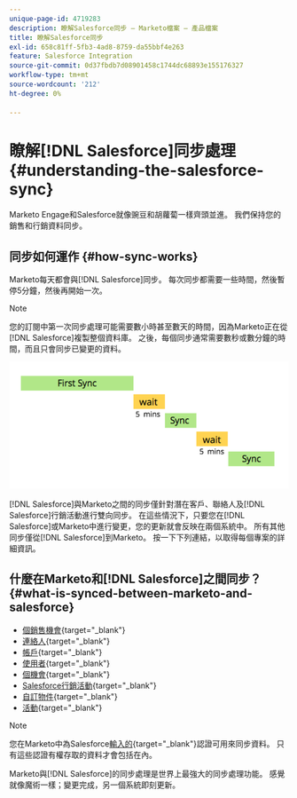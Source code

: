 ```yaml
---
unique-page-id: 4719283
description: 瞭解Salesforce同步 — Marketo檔案 — 產品檔案
title: 瞭解Salesforce同步
exl-id: 658c81ff-5fb3-4ad8-8759-da55bbf4e263
feature: Salesforce Integration
source-git-commit: 0d37fbdb7d08901458c1744dc68893e155176327
workflow-type: tm+mt
source-wordcount: '212'
ht-degree: 0%

---
```


# 瞭解[!DNL Salesforce]同步處理 {#understanding-the-salesforce-sync}

Marketo Engage和Salesforce就像豌豆和胡蘿蔔一樣齊頭並進。 我們保持您的銷售和行銷資料同步。

## 同步如何運作 {#how-sync-works}

Marketo每天都會與[!DNL Salesforce]同步。 每次同步都需要一些時間，然後暫停5分鐘，然後再開始一次。

>[!NOTE]
>
>您的訂閱中第一次同步處理可能需要數小時甚至數天的時間，因為Marketo正在從[!DNL Salesforce]複製整個資料庫。 之後，每個同步通常需要數秒或數分鐘的時間，而且只會同步已變更的資料。

![](assets/sync-illustration.png)

[!DNL Salesforce]與Marketo之間的同步僅針對潛在客戶、聯絡人及[!DNL Salesforce]行銷活動進行雙向同步。 在這些情況下，只要您在[!DNL Salesforce]或Marketo中進行變更，您的更新就會反映在兩個系統中。 所有其他同步僅從[!DNL Salesforce]到Marketo。 按一下下列連結，以取得每個專案的詳細資訊。

## 什麼在Marketo和[!DNL Salesforce]之間同步？ {#what-is-synced-between-marketo-and-salesforce}

* [個銷售機會](/help/marketo/product-docs/crm-sync/salesforce-sync/sfdc-sync-details/sfdc-sync-lead-sync.md){target="_blank"}
* [連絡人](/help/marketo/product-docs/crm-sync/salesforce-sync/sfdc-sync-details/sfdc-sync-contact-sync.md){target="_blank"}
* [帳戶](/help/marketo/product-docs/crm-sync/salesforce-sync/sfdc-sync-details/sfdc-sync-account-sync.md){target="_blank"}
* [使用者](/help/marketo/product-docs/crm-sync/salesforce-sync/sfdc-sync-details/sfdc-sync-lead-account-owner-sync.md){target="_blank"}
* [個機會](/help/marketo/product-docs/crm-sync/salesforce-sync/sfdc-sync-details/sfdc-sync-opportunity-sync.md){target="_blank"}
* [Salesforce行銷活動](/help/marketo/product-docs/crm-sync/salesforce-sync/sfdc-sync-details/sfdc-sync-campaign-sync.md){target="_blank"}
* [自訂物件](/help/marketo/product-docs/crm-sync/salesforce-sync/sfdc-sync-details/sfdc-sync-custom-object-sync.md){target="_blank"}
* [活動](/help/marketo/product-docs/crm-sync/salesforce-sync/sfdc-sync-details/sfdc-sync-activity-sync.md){target="_blank"}

>[!NOTE]
>
>您在Marketo中為Salesforce[輸入的](/help/marketo/product-docs/crm-sync/salesforce-sync/setup/enterprise-unlimited-edition/step-2-of-3-create-a-salesforce-user-for-marketo-enterprise-unlimited.md){target="_blank"}認證可用來同步資料。 只有這些認證有權存取的資料才會包括在內。

Marketo與[!DNL Salesforce]的同步處理是世界上最強大的同步處理功能。 感覺就像魔術一樣；變更完成，另一個系統即刻更新。
